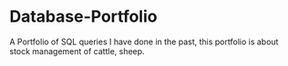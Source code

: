 # Database-Portfolio

A Portfolio of SQL queries I have done in the past, this portfolio is about stock management of cattle, sheep. 
